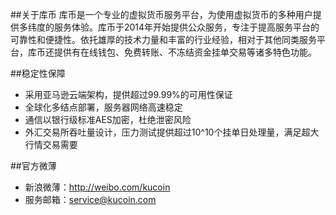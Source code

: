 ##关于库币
  库币是一个专业的虚拟货币服务平台，为使用虚拟货币的多种用户提供多纬度的服务体验。库币于2014年开始提供公众服务，专注于提高服务平台的可靠性和便捷性。依托雄厚的技术力量和丰富的行业经验，相对于其他同类服务平台，库币还提供有在线钱包、免费转账、不冻结资金挂单交易等诸多特色功能。
  
##稳定性保障
* 采用亚马逊云端架构，提供超过99.99%的可用性保证
* 全球化多结点部署，服务器网络高速稳定
* 通信以银行级标准AES加密，杜绝泄密风险
* 外汇交易所吞吐量设计，压力测试提供超过10^10个挂单日处理量，满足超大行情交易需要

##官方微薄
* 新浪微薄：http://weibo.com/kucoin
* 服务邮箱：service@kucoin.com
    
